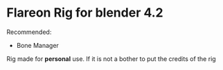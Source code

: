 # Flareon Rig for blender 4.2

Recommended:
- Bone Manager

Rig made for **personal** use.
If it is not a bother to put the credits of the rig
